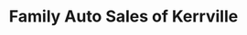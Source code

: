 ---
title: "Family Auto Sales of Kerrville"
url: /kerrville/family-auto-sales-of-kerrville/
shop: car
---